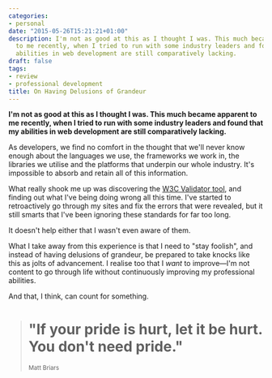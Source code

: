 ```yaml
---
categories:
- personal
date: "2015-05-26T15:21:21+01:00"
description: I'm not as good at this as I thought I was. This much became apparent
  to me recently, when I tried to run with some industry leaders and found that my
  abilities in web development are still comparatively lacking.
draft: false
tags:
- review
- professional development
title: On Having Delusions of Grandeur
---
```


**I'm not as good at this as I thought I was. This much became apparent to me recently, when I tried to run with some industry leaders and found that my abilities in web development are still comparatively lacking.**

As developers, we find no comfort in the thought that we'll never know enough about the languages we use, the frameworks we work in, the libraries we utilise and the platforms that underpin our whole industry. It's impossible to absorb and retain all of this information.

What really shook me up was discovering the [W3C Validator tool](http://validator.w3.org/ "Link to W3C Markup Validation Tool"), and finding out what I've being doing wrong all this time. I've started to retroactively go through my sites and fix the errors that were revealed, but it still smarts that I've been ignoring these standards for far too long.

It doesn't help either that I wasn't even aware of them.

What I take away from this experience is that I need to "stay foolish", and instead of having delusions of grandeur, be prepared to take knocks like this as jolts of advancement. I realise too that I _want_ to improve—I'm not content to go through life without continuously improving my professional abilities.

And that, I think, can count for something.

<blockquote>
<h1>"If your pride is hurt, let it be hurt. You don't need pride."</h1>
<small>Matt Briars</small>
